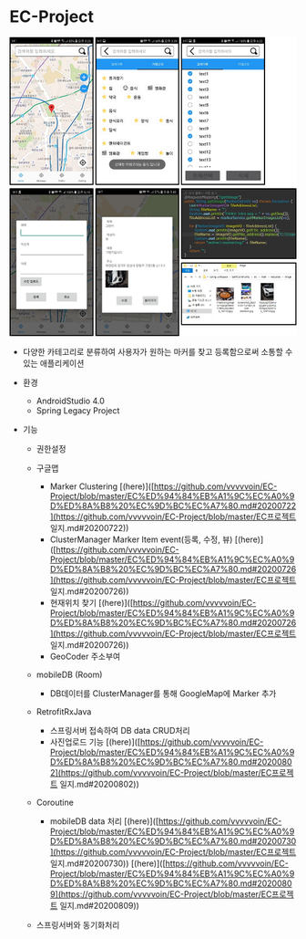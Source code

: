 # EC-Project

![home](image/README.JPG)

- 다양한 카테고리로 분류하여 사용자가 원하는 마커를 찾고 등록함으로써 소통할 수 있는 애플리케이션



- 환경
  - AndroidStudio 4.0
  - Spring Legacy Project
- 기능
  - 권한설정
  - 구글맵
    - Marker Clustering [(here)]([https://github.com/vvvvvoin/EC-Project/blob/master/EC%ED%94%84%EB%A1%9C%EC%A0%9D%ED%8A%B8%20%EC%9D%BC%EC%A7%80.md#20200722](https://github.com/vvvvvoin/EC-Project/blob/master/EC프로젝트 일지.md#20200722))
    - ClusterManager Marker Item event(등록, 수정, 뷰) [(here)]([https://github.com/vvvvvoin/EC-Project/blob/master/EC%ED%94%84%EB%A1%9C%EC%A0%9D%ED%8A%B8%20%EC%9D%BC%EC%A7%80.md#20200726](https://github.com/vvvvvoin/EC-Project/blob/master/EC프로젝트 일지.md#20200726))
    - 현재위치 찾기 [(here)]([https://github.com/vvvvvoin/EC-Project/blob/master/EC%ED%94%84%EB%A1%9C%EC%A0%9D%ED%8A%B8%20%EC%9D%BC%EC%A7%80.md#20200726](https://github.com/vvvvvoin/EC-Project/blob/master/EC프로젝트 일지.md#20200726))
    - GeoCoder 주소부여
  - mobileDB (Room)
    
    - DB데이터를 ClusterManager를 통해 GoogleMap에 Marker 추가
  - RetrofitRxJava
    - 스프링서버 접속하여 DB data CRUD처리
    - 사진업로드 기능 [(here)]([https://github.com/vvvvvoin/EC-Project/blob/master/EC%ED%94%84%EB%A1%9C%EC%A0%9D%ED%8A%B8%20%EC%9D%BC%EC%A7%80.md#20200802](https://github.com/vvvvvoin/EC-Project/blob/master/EC프로젝트 일지.md#20200802))
  - Coroutine
    
    - mobileDB data 처리 [(here)]([https://github.com/vvvvvoin/EC-Project/blob/master/EC%ED%94%84%EB%A1%9C%EC%A0%9D%ED%8A%B8%20%EC%9D%BC%EC%A7%80.md#20200730](https://github.com/vvvvvoin/EC-Project/blob/master/EC프로젝트 일지.md#20200730)) [(here)]([https://github.com/vvvvvoin/EC-Project/blob/master/EC%ED%94%84%EB%A1%9C%EC%A0%9D%ED%8A%B8%20%EC%9D%BC%EC%A7%80.md#20200809](https://github.com/vvvvvoin/EC-Project/blob/master/EC프로젝트 일지.md#20200809))
  - 스프링서버와 동기화처리 

